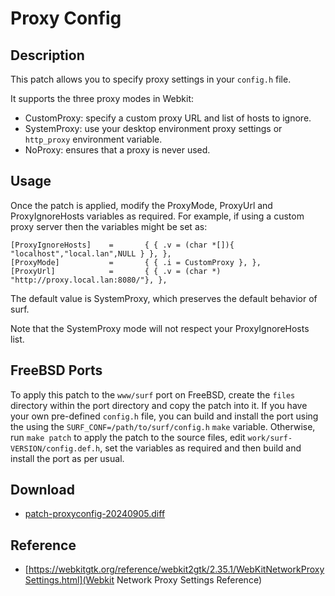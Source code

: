 Proxy Config
============

Description
-----------

This patch allows you to specify proxy settings in your `config.h` file.

It supports the three proxy modes in Webkit:

* CustomProxy: specify a custom proxy URL and list of hosts to ignore.
* SystemProxy: use your desktop environment proxy settings or `http_proxy` environment variable.
* NoProxy: ensures that a proxy is never used.

Usage
-----

Once the patch is applied, modify the ProxyMode, ProxyUrl and ProxyIgnoreHosts variables as required. For example, if using a custom proxy server then the variables might be set as:

    [ProxyIgnoreHosts]    =       { { .v = (char *[]){ "localhost","local.lan",NULL } }, },
    [ProxyMode]           =       { { .i = CustomProxy }, },
    [ProxyUrl]            =       { { .v = (char *) "http://proxy.local.lan:8080/"}, },

The default value is SystemProxy, which preserves the default behavior of surf.

Note that the SystemProxy mode will not respect your ProxyIgnoreHosts list.

FreeBSD Ports
-------------

To apply this patch to the `www/surf` port on FreeBSD, create the `files` directory within the port directory and copy the patch into it. If you have your own pre-defined `config.h` file, you can build and install the port using the using the `SURF_CONF=/path/to/surf/config.h` `make` variable. Otherwise, run `make patch` to apply the patch to the source files, edit `work/surf-VERSION/config.def.h`, set the variables as required and then build and install the port as per usual.

Download
--------

* [patch-proxyconfig-20240905.diff](patch-proxyconfig-20240905.diff)

Reference
---------

* [https://webkitgtk.org/reference/webkit2gtk/2.35.1/WebKitNetworkProxySettings.html](Webkit Network Proxy Settings Reference)
